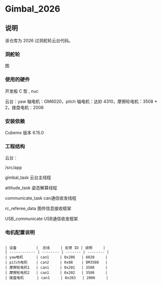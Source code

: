# Gimbal_2026

## 说明

该仓库为 2026 过洞舵轮云台代码。

### 洞舵轮

图

### 使用的硬件

开发板 C 型 , nuc

云台：yaw 轴电机：GM6020，pitch 轴电机：达妙 4310，摩擦轮电机：3508 \* 2，拨盘电机：2006

### 安装依赖

Cubemx 版本 6.15.0

### 工程结构

云台：

/src/app

gimbal_task       云台主线程

attitude_task     姿态解算线程

communicate_task  can通信收发线程

rc_referee_data   图传信息接收框架

USB_communicate   USB通信收发框架

### 电机配置说明

```

| 设备         |  总线     | 反馈 ID | 说明     |
| ------------ | -------- | ------- | -------- |
| yaw电机      | can1     | 0x206   | 6020     |
| pitch电机    | can2     | 0x08    | DM3508   |
| 摩擦轮电机1   | can1     | 0x201   | 3508     |
| 摩擦轮电机2   | can1     | 0x202   | 3508     |
| 拨盘电机      | can1     | 0x203   | 2006     |

```
